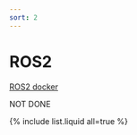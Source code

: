 ```yaml
---
sort: 2
---
```


# ROS2

[ROS2 docker](https://github.com/MayFly-AI/ros_docker)

NOT DONE

{% include list.liquid all=true %}
